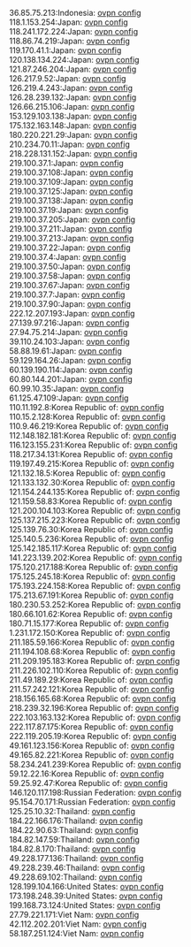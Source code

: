 36.85.75.213:Indonesia: [ovpn config](vpn/36_85_75_213.ovpn)  
118.1.153.254:Japan: [ovpn config](vpn/118_1_153_254.ovpn)  
118.241.172.224:Japan: [ovpn config](vpn/118_241_172_224.ovpn)  
118.86.74.219:Japan: [ovpn config](vpn/118_86_74_219.ovpn)  
119.170.41.1:Japan: [ovpn config](vpn/119_170_41_1.ovpn)  
120.138.134.224:Japan: [ovpn config](vpn/120_138_134_224.ovpn)  
121.87.246.204:Japan: [ovpn config](vpn/121_87_246_204.ovpn)  
126.217.9.52:Japan: [ovpn config](vpn/126_217_9_52.ovpn)  
126.219.4.243:Japan: [ovpn config](vpn/126_219_4_243.ovpn)  
126.28.239.132:Japan: [ovpn config](vpn/126_28_239_132.ovpn)  
126.66.215.106:Japan: [ovpn config](vpn/126_66_215_106.ovpn)  
153.129.103.138:Japan: [ovpn config](vpn/153_129_103_138.ovpn)  
175.132.163.148:Japan: [ovpn config](vpn/175_132_163_148.ovpn)  
180.220.221.29:Japan: [ovpn config](vpn/180_220_221_29.ovpn)  
210.234.70.11:Japan: [ovpn config](vpn/210_234_70_11.ovpn)  
218.228.131.152:Japan: [ovpn config](vpn/218_228_131_152.ovpn)  
219.100.37.1:Japan: [ovpn config](vpn/219_100_37_1.ovpn)  
219.100.37.108:Japan: [ovpn config](vpn/219_100_37_108.ovpn)  
219.100.37.109:Japan: [ovpn config](vpn/219_100_37_109.ovpn)  
219.100.37.125:Japan: [ovpn config](vpn/219_100_37_125.ovpn)  
219.100.37.138:Japan: [ovpn config](vpn/219_100_37_138.ovpn)  
219.100.37.19:Japan: [ovpn config](vpn/219_100_37_19.ovpn)  
219.100.37.205:Japan: [ovpn config](vpn/219_100_37_205.ovpn)  
219.100.37.211:Japan: [ovpn config](vpn/219_100_37_211.ovpn)  
219.100.37.213:Japan: [ovpn config](vpn/219_100_37_213.ovpn)  
219.100.37.22:Japan: [ovpn config](vpn/219_100_37_22.ovpn)  
219.100.37.4:Japan: [ovpn config](vpn/219_100_37_4.ovpn)  
219.100.37.50:Japan: [ovpn config](vpn/219_100_37_50.ovpn)  
219.100.37.58:Japan: [ovpn config](vpn/219_100_37_58.ovpn)  
219.100.37.67:Japan: [ovpn config](vpn/219_100_37_67.ovpn)  
219.100.37.7:Japan: [ovpn config](vpn/219_100_37_7.ovpn)  
219.100.37.90:Japan: [ovpn config](vpn/219_100_37_90.ovpn)  
222.12.207.193:Japan: [ovpn config](vpn/222_12_207_193.ovpn)  
27.139.97.216:Japan: [ovpn config](vpn/27_139_97_216.ovpn)  
27.94.75.214:Japan: [ovpn config](vpn/27_94_75_214.ovpn)  
39.110.24.103:Japan: [ovpn config](vpn/39_110_24_103.ovpn)  
58.88.19.61:Japan: [ovpn config](vpn/58_88_19_61.ovpn)  
59.129.164.26:Japan: [ovpn config](vpn/59_129_164_26.ovpn)  
60.139.190.114:Japan: [ovpn config](vpn/60_139_190_114.ovpn)  
60.80.144.201:Japan: [ovpn config](vpn/60_80_144_201.ovpn)  
60.99.10.35:Japan: [ovpn config](vpn/60_99_10_35.ovpn)  
61.125.47.109:Japan: [ovpn config](vpn/61_125_47_109.ovpn)  
110.11.192.8:Korea Republic of: [ovpn config](vpn/110_11_192_8.ovpn)  
110.15.2.128:Korea Republic of: [ovpn config](vpn/110_15_2_128.ovpn)  
110.9.46.219:Korea Republic of: [ovpn config](vpn/110_9_46_219.ovpn)  
112.148.182.181:Korea Republic of: [ovpn config](vpn/112_148_182_181.ovpn)  
116.123.155.231:Korea Republic of: [ovpn config](vpn/116_123_155_231.ovpn)  
118.217.34.131:Korea Republic of: [ovpn config](vpn/118_217_34_131.ovpn)  
119.197.49.215:Korea Republic of: [ovpn config](vpn/119_197_49_215.ovpn)  
121.132.18.5:Korea Republic of: [ovpn config](vpn/121_132_18_5.ovpn)  
121.133.132.30:Korea Republic of: [ovpn config](vpn/121_133_132_30.ovpn)  
121.154.244.135:Korea Republic of: [ovpn config](vpn/121_154_244_135.ovpn)  
121.159.58.83:Korea Republic of: [ovpn config](vpn/121_159_58_83.ovpn)  
121.200.104.103:Korea Republic of: [ovpn config](vpn/121_200_104_103.ovpn)  
125.137.215.223:Korea Republic of: [ovpn config](vpn/125_137_215_223.ovpn)  
125.139.76.30:Korea Republic of: [ovpn config](vpn/125_139_76_30.ovpn)  
125.140.5.236:Korea Republic of: [ovpn config](vpn/125_140_5_236.ovpn)  
125.142.185.117:Korea Republic of: [ovpn config](vpn/125_142_185_117.ovpn)  
141.223.139.202:Korea Republic of: [ovpn config](vpn/141_223_139_202.ovpn)  
175.120.217.188:Korea Republic of: [ovpn config](vpn/175_120_217_188.ovpn)  
175.125.245.18:Korea Republic of: [ovpn config](vpn/175_125_245_18.ovpn)  
175.193.224.158:Korea Republic of: [ovpn config](vpn/175_193_224_158.ovpn)  
175.213.67.191:Korea Republic of: [ovpn config](vpn/175_213_67_191.ovpn)  
180.230.53.252:Korea Republic of: [ovpn config](vpn/180_230_53_252.ovpn)  
180.66.101.62:Korea Republic of: [ovpn config](vpn/180_66_101_62.ovpn)  
180.71.15.177:Korea Republic of: [ovpn config](vpn/180_71_15_177.ovpn)  
1.231.172.150:Korea Republic of: [ovpn config](vpn/1_231_172_150.ovpn)  
211.185.59.166:Korea Republic of: [ovpn config](vpn/211_185_59_166.ovpn)  
211.194.108.68:Korea Republic of: [ovpn config](vpn/211_194_108_68.ovpn)  
211.209.195.183:Korea Republic of: [ovpn config](vpn/211_209_195_183.ovpn)  
211.226.102.110:Korea Republic of: [ovpn config](vpn/211_226_102_110.ovpn)  
211.49.189.29:Korea Republic of: [ovpn config](vpn/211_49_189_29.ovpn)  
211.57.242.121:Korea Republic of: [ovpn config](vpn/211_57_242_121.ovpn)  
218.156.165.68:Korea Republic of: [ovpn config](vpn/218_156_165_68.ovpn)  
218.239.32.196:Korea Republic of: [ovpn config](vpn/218_239_32_196.ovpn)  
222.103.163.132:Korea Republic of: [ovpn config](vpn/222_103_163_132.ovpn)  
222.117.87.175:Korea Republic of: [ovpn config](vpn/222_117_87_175.ovpn)  
222.119.205.19:Korea Republic of: [ovpn config](vpn/222_119_205_19.ovpn)  
49.161.123.156:Korea Republic of: [ovpn config](vpn/49_161_123_156.ovpn)  
49.165.82.221:Korea Republic of: [ovpn config](vpn/49_165_82_221.ovpn)  
58.234.241.239:Korea Republic of: [ovpn config](vpn/58_234_241_239.ovpn)  
59.12.22.16:Korea Republic of: [ovpn config](vpn/59_12_22_16.ovpn)  
59.25.92.47:Korea Republic of: [ovpn config](vpn/59_25_92_47.ovpn)  
146.120.117.198:Russian Federation: [ovpn config](vpn/146_120_117_198.ovpn)  
95.154.70.171:Russian Federation: [ovpn config](vpn/95_154_70_171.ovpn)  
125.25.10.32:Thailand: [ovpn config](vpn/125_25_10_32.ovpn)  
184.22.166.176:Thailand: [ovpn config](vpn/184_22_166_176.ovpn)  
184.22.90.63:Thailand: [ovpn config](vpn/184_22_90_63.ovpn)  
184.82.147.59:Thailand: [ovpn config](vpn/184_82_147_59.ovpn)  
184.82.8.170:Thailand: [ovpn config](vpn/184_82_8_170.ovpn)  
49.228.177.136:Thailand: [ovpn config](vpn/49_228_177_136.ovpn)  
49.228.239.46:Thailand: [ovpn config](vpn/49_228_239_46.ovpn)  
49.228.69.102:Thailand: [ovpn config](vpn/49_228_69_102.ovpn)  
128.199.104.166:United States: [ovpn config](vpn/128_199_104_166.ovpn)  
173.198.248.39:United States: [ovpn config](vpn/173_198_248_39.ovpn)  
199.168.73.124:United States: [ovpn config](vpn/199_168_73_124.ovpn)  
27.79.221.171:Viet Nam: [ovpn config](vpn/27_79_221_171.ovpn)  
42.112.202.201:Viet Nam: [ovpn config](vpn/42_112_202_201.ovpn)  
58.187.251.124:Viet Nam: [ovpn config](vpn/58_187_251_124.ovpn)  
